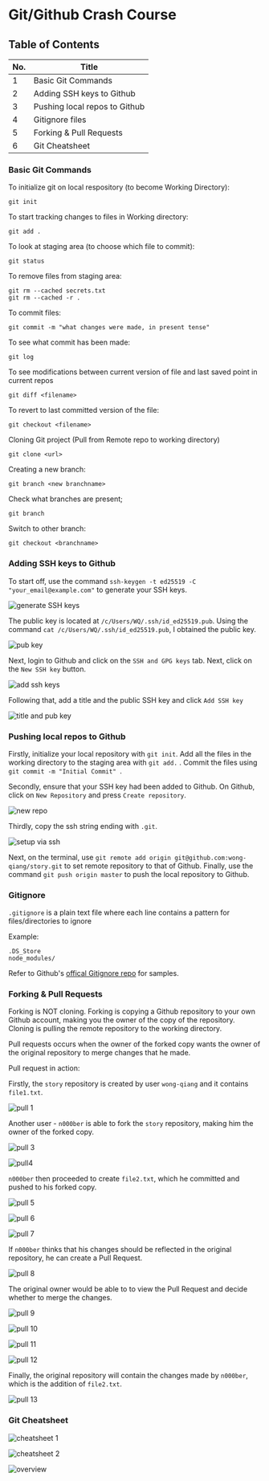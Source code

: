 # Git/Github Crash Course

## Table of Contents

|No.|Title|
|---|---|
|1|Basic Git Commands|
|2|Adding SSH keys to Github|
|3|Pushing local repos to Github|
|4|Gitignore files|
|5|Forking & Pull Requests|
|6|Git Cheatsheet|

### Basic Git Commands

To initialize git on local respository (to become Working Directory):
```
git init
```

To start tracking changes to files in Working directory:

```
git add .
```

To look at staging area (to choose which file to commit):
```
git status
```

To remove files from staging area:
```
git rm --cached secrets.txt
git rm --cached -r .
```

To commit files:
```
git commit -m "what changes were made, in present tense"
```

To see what commit has been made:
```
git log
```

To see modifications between current version of file and last saved point in current repos
```
git diff <filename>
```

To revert to last committed version of the file:
```
git checkout <filename>
```

Cloning Git project (Pull from Remote repo to working directory)

```
git clone <url>
```

Creating a new branch:
```
git branch <new branchname>
```

Check what branches are present;
```
git branch
```

Switch to other branch:
```
git checkout <branchname>
```

### Adding SSH keys to Github

To start off, use the command `ssh-keygen -t ed25519 -C "your_email@example.com"` to generate your SSH keys.

![generate SSH keys](img/git/generating%20ssh%20key.jpg)

The public key is located at `/c/Users/WQ/.ssh/id_ed25519.pub`. Using the command `cat /c/Users/WQ/.ssh/id_ed25519.pub`, I obtained the public key.

![pub key](img/git/pub%20key%20location.jpg)

Next, login to Github and click on the `SSH and GPG keys` tab. Next, click on the `New SSH key` button.

![add ssh keys](img/git/adding%20ssh%20keys.jpg)

Following that, add a title and the public SSH key and click `Add SSH key` 

![title and pub key](img/git/added%20ssh%20key.jpg)

### Pushing local repos to Github

Firstly, initialize your local repository with `git init`. Add all the files in the working directory to the staging area with `git add.` . Commit the files using `git commit -m "Initial Commit" `.

Secondly, ensure that your SSH key had been added to Github. On Github, click on `New Repository` 
and press `Create repository`. 

![new repo](img/git/new%20repo%20gh.jpg)

Thirdly, copy the ssh string ending with `.git`.

![setup via ssh](img/git/setup%20via%20ssh.jpg)

Next, on the terminal, use `git remote add origin git@github.com:wong-qiang/story.git` to set remote repository to that of Github. Finally, use the command `git push origin master` to push the local repository to Github.


### Gitignore 
`.gitignore` is a plain text file where each line contains a pattern for files/directories to ignore

Example:
```
.DS_Store
node_modules/
```

Refer to Github's [offical Gitignore repo](https://github.com/github/gitignore) for samples.

### Forking & Pull Requests

Forking is NOT cloning. Forking is copying a Github repository to your own Github account, making you the owner of the copy of the repository. Cloning is pulling the remote repository to the working directory.

Pull requests occurs when the owner of the forked copy wants the owner of the original repository to merge changes that he made.

Pull request in action:

Firstly, the `story` repository is created by user `wong-qiang` and it contains `file1.txt`.

![pull 1](img/git/pull%201.jpg)

Another user - `n000ber` is able to fork the `story` repository, making him the owner of the forked copy.

![pull 3](img/git/pull%203.jpg)

![pull4](img/git/pull%204.jpg)

`n000ber` then proceeded to create `file2.txt`, which he committed and pushed to his forked copy.

![pull 5](img/git/pull%205.jpg)

![pull 6](img/git/pull%206.jpg)

![pull 7](img/git/pull%207.jpg)

If `n000ber` thinks that his changes should be reflected in the original repository, he can create a Pull Request.

![pull 8](img/git/pull%208.jpg)

The original owner would be able to to view the Pull Request and decide whether to merge the changes.

![pull 9](img/git/pull%209.jpg)

![pull 10](img/git/pull%2010.jpg)

![pull 11](img/git/pull%2011.jpg)

![pull 12](img/git/pull%2012.jpg)

Finally, the original repository will contain the changes made by `n000ber`, which is the addition of `file2.txt`.

![pull 13](img/git/pull%2013.jpg)

### Git Cheatsheet

![cheatsheet 1](img/git/cheatsheet%201.jpg)

![cheatsheet 2](img/git/cheatsheet%202.jpg)

![overview](img/git/overview.jpg)